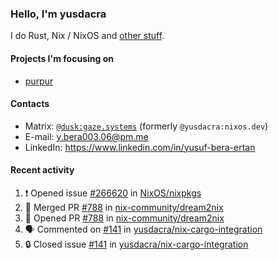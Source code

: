 ### Hello, I'm yusdacra

I do Rust, Nix / NixOS and [other stuff](https://gaze.systems/).

#### Projects I'm focusing on

- [purpur](https://github.com/harmony-development/purpur)

#### Contacts

- Matrix: [`@dusk:gaze.systems`](https://matrix.to/#/@dusk:gaze.systems) (formerly `@yusdacra:nixos.dev`)
- E-mail: y.bera003.06@pm.me
- LinkedIn: https://www.linkedin.com/in/yusuf-bera-ertan

#### Recent activity

<!--START_SECTION:activity-->
1. ❗ Opened issue [#266620](https://github.com/NixOS/nixpkgs/issues/266620) in [NixOS/nixpkgs](https://github.com/NixOS/nixpkgs)
2. 🎉 Merged PR [#788](https://github.com/nix-community/dream2nix/pull/788) in [nix-community/dream2nix](https://github.com/nix-community/dream2nix)
3. 💪 Opened PR [#788](https://github.com/nix-community/dream2nix/pull/788) in [nix-community/dream2nix](https://github.com/nix-community/dream2nix)
4. 🗣 Commented on [#141](https://github.com/yusdacra/nix-cargo-integration/issues/141#issuecomment-1801988389) in [yusdacra/nix-cargo-integration](https://github.com/yusdacra/nix-cargo-integration)
5. 🔒 Closed issue [#141](https://github.com/yusdacra/nix-cargo-integration/issues/141) in [yusdacra/nix-cargo-integration](https://github.com/yusdacra/nix-cargo-integration)
<!--END_SECTION:activity-->
